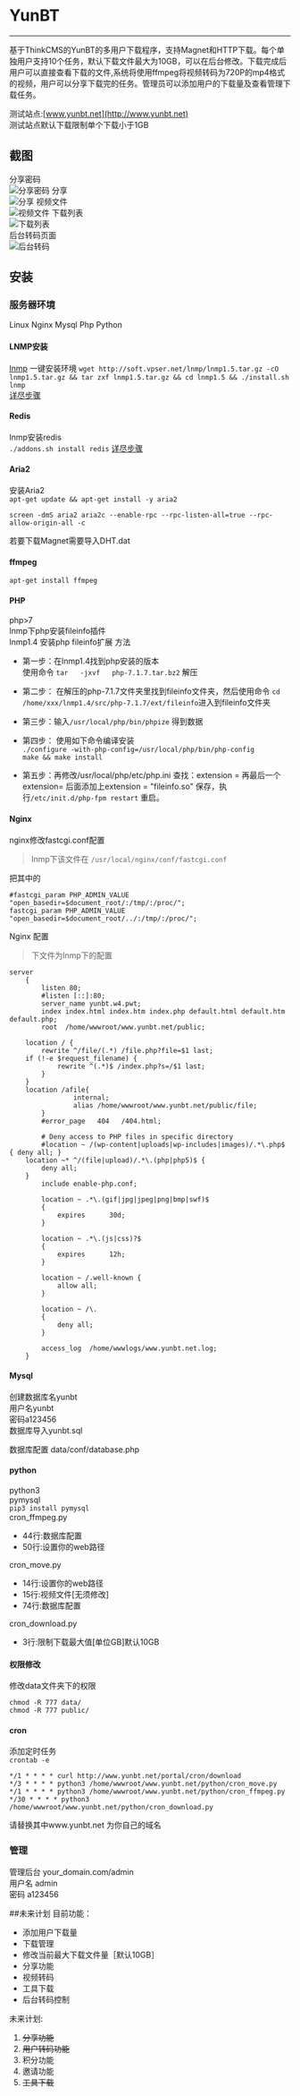 # YunBT
***
基于ThinkCMS的YunBT的多用户下载程序，支持Magnet和HTTP下载。每个单独用户支持10个任务，默认下载文件最大为10GB，可以在后台修改。下载完成后用户可以直接查看下载的文件,系统将使用ffmpeg将视频转码为720P的mp4格式的视频，用户可以分享下载完的任务。管理员可以添加用户的下载量及查看管理下载任务。  
  

测试站点:[www.yunbt.net](http://www.yunbt.net)  
测试站点默认下载限制单个下载小于1GB

## 截图  
分享密码    
![分享密码](https://i.loli.net/2018/12/23/5c1f95ae39ffb.png)
分享  
![分享](https://i.loli.net/2018/12/23/5c1f95ae983c4.png)
视频文件  
![视频文件](https://i.loli.net/2018/12/23/5c1f95aeb8f78.png)
下载列表  
![下载列表](https://i.loli.net/2018/12/23/5c1f95af2e1f8.png)  
后台转码页面  
![后台转码](https://i.loli.net/2018/12/24/5c2060774d0f1.png)
## 安装

### 服务器环境
Linux Nginx Mysql Php Python 

#### LNMP安装
[lnmp](https://lnmp.org/install.html) 一键安装环境 
`wget http://soft.vpser.net/lnmp/lnmp1.5.tar.gz -cO lnmp1.5.tar.gz && tar zxf lnmp1.5.tar.gz && cd lnmp1.5 && ./install.sh lnmp`  
[详尽步骤](https://lnmp.org/install.html)

#### Redis

lnmp安装redis  
`./addons.sh install redis` 
[详尽步骤](https://lnmp.org/faq/addons.html)

#### Aria2
安装Aria2  
`apt-get update && apt-get install -y aria2 `

`screen -dmS aria2 aria2c --enable-rpc --rpc-listen-all=true --rpc-allow-origin-all -c `  

若要下载Magnet需要导入DHT.dat
 
#### ffmpeg
`apt-get install ffmpeg`


#### PHP
php>7   
lnmp下php安装fileinfo插件  
lnmp1.4 安装php fileinfo扩展 方法  
- 第一步：在lnmp1.4找到php安装的版本  
使用命令 `tar   -jxvf   php-7.1.7.tar.bz2` 解压  
- 第二步： 在解压的php-7.1.7文件夹里找到fileinfo文件夹，然后使用命令 `cd  /home/xxx/lnmp1.4/src/php-7.1.7/ext/fileinfo`进入到fileinfo文件夹  
- 第三步：输入`/usr/local/php/bin/phpize` 得到数据  
- 第四步： 使用如下命令编译安装  
`./configure -with-php-config=/usr/local/php/bin/php-config`  
`make && make install`
   
- 第五步：再修改/usr/local/php/etc/php.ini  查找：extension = 再最后一个extension= 后面添加上extension = "fileinfo.so"   保存，执行`/etc/init.d/php-fpm restart` 重启。

#### Nginx  

nginx修改fastcgi.conf配置  
>lnmp下该文件在 `/usr/local/nginx/conf/fastcgi.conf`  

把其中的  
```
#fastcgi_param PHP_ADMIN_VALUE "open_basedir=$document_root/:/tmp/:/proc/";
fastcgi_param PHP_ADMIN_VALUE "open_basedir=$document_root/../:/tmp/:/proc/";
```


Nginx 配置
>下文件为lnmp下的配置    

```
server
    {
        listen 80;
        #listen [::]:80;
        server_name yunbt.w4.pwt;
        index index.html index.htm index.php default.html default.htm default.php;
        root  /home/wwwroot/www.yunbt.net/public;

	location / {
        rewrite ^/file/(.*) /file.php?file=$1 last;
   	if (!-e $request_filename) {
        	rewrite ^(.*)$ /index.php?s=/$1 last;
    	}
	}
	location /afile{
                internal;
                alias /home/wwwroot/www.yunbt.net/public/file;
        }
        #error_page   404   /404.html;

        # Deny access to PHP files in specific directory
        #location ~ /(wp-content|uploads|wp-includes|images)/.*\.php$ { deny all; }
	location ~* ^/(file|upload)/.*\.(php|php5)$ {  
		deny all; 
	}  
        include enable-php.conf;

        location ~ .*\.(gif|jpg|jpeg|png|bmp|swf)$
        {
            expires      30d;
        }

        location ~ .*\.(js|css)?$
        {
            expires      12h;
        }

        location ~ /.well-known {
            allow all;
        }

        location ~ /\.
        {
            deny all;
        }

        access_log  /home/wwwlogs/www.yunbt.net.log;
    }

```
#### Mysql
创建数据库名yunbt  
用户名yunbt  
密码a123456  
数据库导入yunbt.sql  

数据库配置 data/conf/database.php


#### python
python3  
pymysql  
`pip3 install pymysql`  
cron_ffmpeg.py
+ 44行:数据库配置
+ 50行:设置你的web路径  

cron_move.py  
+ 14行:设置你的web路径
+ 15行:视频文件[无须修改]
+ 74行:数据库配置  

cron_download.py  
+ 3行:限制下载最大值[单位GB]默认10GB    


#### 权限修改
修改data文件夹下的权限  

`chmod -R 777 data/`  
`chmod -R 777 public/`  

#### cron

添加定时任务  
`crontab -e`
```
*/1 * * * * curl http://www.yunbt.net/portal/cron/download
*/3 * * * * python3 /home/wwwroot/www.yunbt.net/python/cron_move.py
*/1 * * * * python3 /home/wwwroot/www.yunbt.net/python/cron_ffmpeg.py
*/30 * * * * python3 /home/wwwroot/www.yunbt.net/python/cron_download.py
```  
请替换其中www.yunbt.net 为你自己的域名  

### 管理

管理后台 your_domain.com/admin  
用户名 admin  
密码 a123456  





##未来计划
目前功能：
- 添加用户下载量
- 下载管理
- 修改当前最大下载文件量［默认10GB］
- 分享功能
- 视频转码  
- 工具下载  
- 后台转码控制

未来计划:  
1. ~~分享功能~~
2. ~~用户转码功能~~
3. 积分功能
4. 邀请功能
5. ~~工具下载~~



